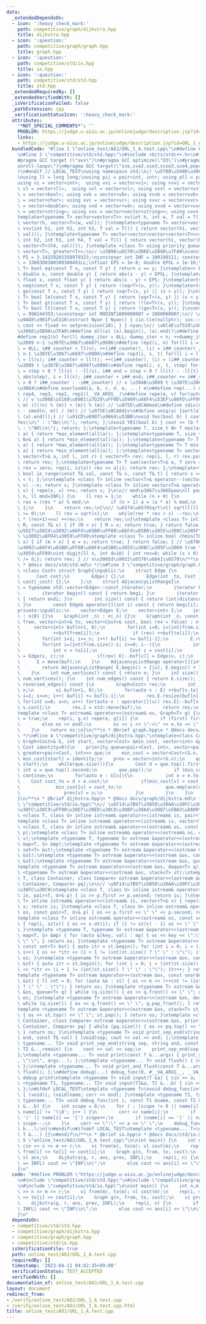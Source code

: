 ```yaml
---
data:
  _extendedDependsOn:
  - icon: ':heavy_check_mark:'
    path: competitive/graph/dijkstra.hpp
    title: dijkstra.hpp
  - icon: ':question:'
    path: competitive/graph/graph.hpp
    title: graph.hpp
  - icon: ':question:'
    path: competitive/std/io.hpp
    title: io.hpp
  - icon: ':question:'
    path: competitive/std/std.hpp
    title: std.hpp
  _extendedRequiredBy: []
  _extendedVerifiedWith: []
  _isVerificationFailed: false
  _pathExtension: cpp
  _verificationStatusIcon: ':heavy_check_mark:'
  attributes:
    '*NOT_SPECIAL_COMMENTS*': ''
    PROBLEM: https://judge.u-aizu.ac.jp/onlinejudge/description.jsp?id=GRL_1_A
    links:
    - https://judge.u-aizu.ac.jp/onlinejudge/description.jsp?id=GRL_1_A
  bundledCode: "#line 1 \"online_test/AOJ/GRL_1_A.test.cpp\"\n#define PROBLEM \"https://judge.u-aizu.ac.jp/onlinejudge/description.jsp?id=GRL_1_A\"\
    \n#line 2 \"competitive/std/std.hpp\"\n#include <bits/stdc++.h>\n#ifndef LOCAL_TEST\n\
    #pragma GCC target (\"avx\")\n#pragma GCC optimize(\"O3\")\n#pragma GCC optimize(\"\
    unroll-loops\")\n#pragma GCC target(\"sse,sse2,sse3,ssse3,sse4,popcnt,abm,mmx,avx,tune=native\"\
    )\n#endif // LOCAL_TEST\nusing namespace std;\n// \u578B\u540D\u306E\u77ED\u7E2E\
    \nusing ll = long long;\nusing pii = pair<int, int>; using pll = pair<ll, ll>;\n\
    using vi = vector<int>;  using vvi = vector<vi>; using vvvi = vector<vvi>;\nusing\
    \ vl = vector<ll>;  using vvl = vector<vl>; using vvvl = vector<vvl>;\nusing vb\
    \ = vector<bool>; using vvb = vector<vb>; using vvvb = vector<vvb>;\nusing vc\
    \ = vector<char>; using vvc = vector<vc>; using vvvc = vector<vvc>;\nusing vd\
    \ = vector<double>; using vvd = vector<vd>; using vvvd = vector<vvd>;\nusing vs\
    \ = vector<string>; using vvs = vector<vector<string>>; using vvvs = vector<vector<vector<string>>>;\n\
    template<typename T> vector<vector<T>> vv(int h, int w, T val = T()) { return\
    \ vector(h, vector<T>(w, val)); }\ntemplate<typename T> vector<vector<vector<T>>>\
    \ vvv(int h1, int h2, int h3, T val = T()) { return vector(h1, vector(h2, vector<T>(h3,\
    \ val))); }\ntemplate<typename T> vector<vector<vector<vector<T>>>> vvvv(int h1,\
    \ int h2, int h3, int h4, T val = T()) { return vector(h1, vector(h2, vector(h3,\
    \ vector<T>(h4, val)))); }\ntemplate <class T> using priority_queue_min = priority_queue<T,\
    \ vector<T>, greater<T>>;\n// \u5B9A\u6570\u306E\u5B9A\u7FA9\nconstexpr double\
    \ PI = 3.14159265358979323;\nconstexpr int INF = 100100111; constexpr ll INFL\
    \ = 3300300300300300491LL;\nfloat EPS = 1e-8; double EPSL = 1e-16;\ntemplate<typename\
    \ T> bool eq(const T x, const T y) { return x == y; }\ntemplate<> bool eq<double>(const\
    \ double x, const double y) { return abs(x - y) < EPSL; }\ntemplate<> bool eq<float>(const\
    \ float x, const float y) { return abs(x - y) < EPS; }\ntemplate<typename T> bool\
    \ neq(const T x, const T y) { return !(eq<T>(x, y)); }\ntemplate<typename T> bool\
    \ ge(const T x, const T y) { return (eq<T>(x, y) || (x > y)); }\ntemplate<typename\
    \ T> bool le(const T x, const T y) { return (eq<T>(x, y) || (x < y)); }\ntemplate<typename\
    \ T> bool gt(const T x, const T y) { return !(le<T>(x, y)); }\ntemplate<typename\
    \ T> bool lt(const T x, const T y) { return !(ge<T>(x, y)); }\nconstexpr int MODINT998244353\
    \ = 998244353;\nconstexpr int MODINT1000000007 = 1000000007;\n// \u5165\u51FA\u529B\
    \u9AD8\u901F\u5316\nstruct Nyan { Nyan() { cin.tie(nullptr); ios::sync_with_stdio(false);\
    \ cout << fixed << setprecision(18); } } nyan;\n// \u6C4E\u7528\u30DE\u30AF\u30ED\
    \u306E\u5B9A\u7FA9\n#define all(a) (a).begin(), (a).end()\n#define sz(x) ((ll)(x).size())\n\
    #define rep1(n) for(ll dummy_iter = 0LL; dummy_iter < n; ++dummy_iter) // 0 \u304B\
    \u3089 n-1 \u307E\u3067\u6607\u9806\n#define rep2(i, n) for(ll i = 0LL, i##_counter\
    \ = 0LL; i##_counter < ll(n); ++(i##_counter), (i) = i##_counter) // 0 \u304B\u3089\
    \ n-1 \u307E\u3067\u6607\u9806\n#define rep3(i, s, t) for(ll i = ll(s), i##_counter\
    \ = ll(s); i##_counter < ll(t); ++(i##_counter), (i) = (i##_counter)) // s \u304B\
    \u3089 t \u307E\u3067\u6607\u9806\n#define rep4(i, s, t, step) for(ll i##_counter\
    \ = step > 0 ? ll(s) : -ll(s), i##_end = step > 0 ? ll(t) : -ll(t), i##_step =\
    \ abs(step), i = ll(s); i##_counter < i##_end; i##_counter += i##_step, i = step\
    \ > 0 ? i##_counter : -i##_counter) // s \u304B\u3089 t \u307E\u3067 step\u305A\
    \u3064\n#define overload4(a, b, c, d, e, ...) e\n#define rep(...) overload4(__VA_ARGS__,\
    \ rep4, rep3, rep2, rep1)(__VA_ARGS__)\n#define repe(a, v) for(auto& a : (v))\
    \ // v \u306E\u5168\u8981\u7D20\uFF08\u5909\u66F4\u53EF\u80FD\uFF09\n#define smod(n,\
    \ m) ((((n) % (m)) + (m)) % (m)) // \u975E\u8CA0mod\n#define sdiv(n, m) (((n)\
    \ - smod(n, m)) / (m)) // \u975E\u8CA0div\n#define uniq(a) {sort(all(a)); (a).erase(unique(all(a)),\
    \ (a).end());} // \u91CD\u8907\u9664\u53BB\nvoid Yes(bool b) { cout << (b ? \"\
    Yes\\n\" : \"No\\n\"); return; };\nvoid YES(bool b) { cout << (b ? \"YES\\n\"\
    \ : \"NO\\n\"); return; };\ntemplate<typename T, size_t N> T max(array<T, N>&\
    \ a) { return *max_element(all(a)); };\ntemplate<typename T, size_t N> T min(array<T,\
    \ N>& a) { return *min_element(all(a)); };\ntemplate<typename T> T max(vector<T>&\
    \ a) { return *max_element(all(a)); };\ntemplate<typename T> T min(vector<T>&\
    \ a) { return *min_element(all(a)); };\ntemplate<typename T> vector<T> vec_slice(const\
    \ vector<T>& a, int l, int r) { vector<T> rev; rep(i, l, r) rev.push_back(a[i]);\
    \ return rev; };\ntemplate<typename T> T sum(vector<T>& a, T zero = T(0)) { T\
    \ rev = zero; rep(i, sz(a)) rev += a[i]; return rev; };\ntemplate<typename T>\
    \ bool in_range(const T& val, const T& s, const T& t) { return s <= val && val\
    \ < t; };\n\ntemplate <class T> inline vector<T>& operator--(vector<T>& v) { repe(x,\
    \ v) --x; return v; }\ntemplate <class T> inline vector<T>& operator++(vector<T>&\
    \ v) { repe(x, v) ++x; return v; }\n\n// mod\u3067\u306Epow\nll powm(ll a, ll\
    \ n, ll mod=INFL) {\n    ll res = 1;\n    while (n > 0) {\n        if (n & 1)\
    \ res = (res * a) % mod;\n        if (n > 1) a = (a * a) % mod;\n        n >>=\
    \ 1;\n    }\n    return res;\n}\n// \u6574\u6570Sqrt\nll sqrtll(ll x) {\n    assert(x\
    \ >= 0);\n    ll rev = sqrt(x);\n    while(rev * rev > x) --rev;\n    while((rev+1)\
    \ * (rev+1)<=x) ++rev;\n    return rev;\n}\ntemplate <class T> inline bool chmax(T&\
    \ M, const T& x) { if (M < x) { M = x; return true; } return false; } // \u6700\
    \u5927\u5024\u3092\u66F4\u65B0\uFF08\u66F4\u65B0\u3055\u308C\u305F\u3089 true\
    \ \u3092\u8FD4\u3059\uFF09\ntemplate <class T> inline bool chmin(T& m, const T&\
    \ x) { if (m > x) { m = x; return true; } return false; } // \u6700\u5C0F\u5024\
    \u3092\u66F4\u65B0\uFF08\u66F4\u65B0\u3055\u308C\u305F\u3089 true \u3092\u8FD4\
    \u3059\uFF09\nint digit(ll x, int d=10) { int rev=0; while (x > 0) { rev++; x\
    \ /= d;}; return rev; } // x\u306Ed\u9032\u6570\u6841\u6570\n/**\n * @brief std.hpp\n\
    \ * @docs docs/std/std.md\n */\n#line 3 \"competitive/graph/graph.hpp\"\ntemplate\
    \ <class Cost> struct Graph{\npublic:\n    struct Edge {\n        int to;\n  \
    \      Cost cost;\n        Edge() {};\n        Edge(int _to, Cost _cost) : to(_to),\
    \ cost(_cost) {};\n    };\n    struct AdjacencyListRange{\n        using iterator\
    \ = typename std::vector<Edge>::const_iterator;\n        iterator begi, endi;\n\
    \        iterator begin() const { return begi; }\n        iterator end() const\
    \ { return endi; }\n        int size() const { return (int)distance(begi, endi);\
    \ }\n        const Edge& operator[](int i) const { return begi[i]; }\n    };\n\
    private:\npublic:\n    vector<Edge> E;\n    vector<int> I;\n    int n;\n    Graph()\
    \ : n(0) {}\n    Graph(int _n) : n(_n) {}\n    Graph(int _n, const vector<int>&\
    \ from, vector<int>& to, vector<Cost>& cost, bool rev = false) : n(_n) {\n   \
    \     vector<int> buf(n+1, 0);\n        for(int i=0; i<(int)from.size(); i++){\n\
    \            ++buf[from[i]];\n            if (rev) ++buf[to[i]];\n        }\n\
    \        for(int i=1; i<=_n; i++) buf[i] += buf[i-1];\n        E.resize(buf[n]);\n\
    \        for(int i=(int)from.size()-1; i>=0; i--){\n            int u = from[i];\n\
    \            int v = to[i];\n            Cost c = cost[i];\n            E[--buf[u]]\
    \ = Edge(v, c);\n            if(rev) E[--buf[v]] = Edge(u, c);\n        }\n  \
    \      I = move(buf);\n    }\n    AdjacencyListRange operator[](int u) const {\n\
    \        return AdjacencyListRange{ E.begin() + I[u], E.begin() + I[u+1] };\n\
    \    }\n    int num_vertices() const { return n; }\n    int size() const { return\
    \ num_vertices(); }\n    int num_edges() const { return E.size(); }\n    Graph<Cost>\
    \ reversed_edges() const {\n        Graph<Cost> res;\n        int _n = res.n =\
    \ n;\n        vi buf(n+1, 0);\n        for(auto v : E) ++buf[v.to];\n        for(int\
    \ i=1; i<=n; i++) buf[i] += buf[i-1];\n        res.E.resize(buf[n]);\n       \
    \ for(int u=0; u<n; u++) for(auto v : operator[](u)) res.E[--buf[v.to]] = {u,\
    \ v.cost};\n        res.I = std::move(buf);\n        return res;\n    }\n};\n\
    template <class T> ostream& operator<<(ostream& os, Graph<T> g) {\n    bool first\
    \ = true;\n    rep(i, g.n) repe(e, g[i]) {\n        if (first) first = false;\n\
    \        else os << endl;\n        os << i << \"->\" << e.to << \": \" << e.cost;\n\
    \    }\n    return os;\n}\n/**\n * @brief graph.hpp\n * @docs docs/graph/graph.md\n\
    \ */\n#line 4 \"competitive/graph/dijkstra.hpp\"\ntemplate<class Cost> void dijkstra(const\
    \ Graph<Cost>& G, int start, vector<Cost> &min_cost, vector<int> &prev, Cost inf=INF,\
    \ Cost identity=0){\n    priority_queue<pair<Cost, int>, vector<pair<Cost, int>>,\
    \ greater<pair<Cost, int>>> que;\n    min_cost = vector<Cost>(G.n, inf);\n   \
    \ min_cost[start] = identity;\n    prev = vector<int>(G.n);\n    que.emplace(identity,\
    \ start);\n    while(que.size()){\n        Cost d = que.top().first;\n       \
    \ int u = que.top().second;\n        que.pop();\n        if (min_cost[u] < d)\
    \ continue;\n        for(auto e : G[u]){\n            int v = e.to;\n        \
    \    Cost cost_to = d + e.cost;\n            if(min_cost[v] > cost_to) {\n   \
    \             min_cost[v] = cost_to;\n                que.emplace(cost_to, v);\n\
    \                prev[v] = u;\n            }\n        }\n    }\n    return;\n\
    }\n/**\n * @brief dijkstra.hpp\n * @docs docs/graph/dijkstra.md\n */\n#line 3\
    \ \"competitive/std/io.hpp\"\n// \u6F14\u7B97\u5B50\u30AA\u30FC\u30D0\u30FC\u30ED\
    \u30FC\u30C9\uFF08\u30D7\u30ED\u30C8\u30BF\u30A4\u30D7\u5BA3\u8A00\uFF09\ntemplate\
    \ <class T, class U> inline istream& operator>>(istream& is, pair<T, U>& p);\n\
    template <class T> inline istream& operator>>(istream& is, vector<T>& v);\ntemplate\
    \ <class T, class U> inline ostream& operator<<(ostream& os, const pair<T, U>&\
    \ p);\ntemplate <class T> inline ostream& operator<<(ostream& os, const vector<T>&\
    \ v);\ntemplate <typename T, typename S> ostream &operator<<(ostream &os, const\
    \ map<T, S> &mp);\ntemplate <typename T> ostream &operator<<(ostream &os, const\
    \ set<T> &st);\ntemplate <typename T> ostream &operator<<(ostream &os, const multiset<T>\
    \ &st);\ntemplate <typename T> ostream &operator<<(ostream &os, const unordered_set<T>\
    \ &st);\ntemplate <typename T> ostream &operator<<(ostream &os, queue<T> q);\n\
    template <typename T> ostream &operator<<(ostream &os, deque<T> q);\ntemplate\
    \ <typename T> ostream &operator<<(ostream &os, stack<T> st);\ntemplate <class\
    \ T, class Container, class Compare> ostream &operator<<(ostream &os, priority_queue<T,\
    \ Container, Compare> pq);\n\n// \u6F14\u7B97\u5B50\u30AA\u30FC\u30D0\u30FC\u30ED\
    \u30FC\u30C9\ntemplate <class T, class U> inline istream& operator>>(istream&\
    \ is, pair<T, U>& p) { is >> p.first >> p.second; return is; }\ntemplate <class\
    \ T> inline istream& operator>>(istream& is, vector<T>& v) { repe(x, v) is >>\
    \ x; return is; }\ntemplate <class T, class U> inline ostream& operator<<(ostream&\
    \ os, const pair<T, U>& p) { os << p.first << \" \" << p.second; return os; }\n\
    template <class T> inline ostream& operator<<(ostream& os, const vector<T>& v)\
    \ { rep(i, sz(v)) { os << v.at(i); if (i != sz(v) - 1) os << \" \"; } return os;\
    \ }\ntemplate <typename T, typename S> ostream &operator<<(ostream &os, const\
    \ map<T, S> &mp) { for (auto &[key, val] : mp) { os << key << \":\" << val <<\
    \ \" \"; } return os; }\ntemplate <typename T> ostream &operator<<(ostream &os,\
    \ const set<T> &st) { auto itr = st.begin(); for (int i = 0; i < (int)st.size();\
    \ i++) { os << *itr << (i + 1 != (int)st.size() ? \" \" : \"\"); itr++; } return\
    \ os; }\ntemplate <typename T> ostream &operator<<(ostream &os, const multiset<T>\
    \ &st) { auto itr = st.begin(); for (int i = 0; i < (int)st.size(); i++) { os\
    \ << *itr << (i + 1 != (int)st.size() ? \" \" : \"\"); itr++; } return os; }\n\
    template <typename T> ostream &operator<<(ostream &os, const unordered_set<T>\
    \ &st) { ll cnt = 0; for (auto &e : st) { os << e << (++cnt != (int)st.size()\
    \ ? \" \" : \"\"); } return os; }\ntemplate <typename T> ostream &operator<<(ostream\
    \ &os, queue<T> q) { while (q.size()) { os << q.front() << \" \"; q.pop(); } return\
    \ os; }\ntemplate <typename T> ostream &operator<<(ostream &os, deque<T> q) {\
    \ while (q.size()) { os << q.front() << \" \"; q.pop_front(); } return os; }\n\
    template <typename T> ostream &operator<<(ostream &os, stack<T> st) { while (st.size())\
    \ { os << st.top() << \" \"; st.pop(); } return os; }\ntemplate <class T, class\
    \ Container, class Compare> ostream &operator<<(ostream &os, priority_queue<T,\
    \ Container, Compare> pq) { while (pq.size()) { os << pq.top() << \" \"; pq.pop();\
    \ } return os; }\n\ntemplate <typename T> void print_sep_end(string sep, string\
    \ end, const T& val) { (void)sep; cout << val << end; };\ntemplate <typename T1,\
    \ typename... T2> void print_sep_end(string sep, string end, const T1 &val, const\
    \ T2 &...remain) {\n    cout << val << sep;\n    print_sep_end(sep, end, remain...);\n\
    };\ntemplate <typename... T> void print(const T &...args) { print_sep_end(\" \"\
    , \"\\n\", args...); };\ntemplate <typename... T> void flush() { cout << flush;\
    \ };\ntemplate <typename... T> void print_and_flush(const T &...args) { print(args...);\
    \ flush(); };\n#define debug(...) debug_func(0, #__VA_ARGS__, __VA_ARGS__) //\
    \ debug print\ntemplate <typename T> void input(T &a) { cin >> a; };\ntemplate\
    \ <typename T1, typename... T2> void input(T1&a, T2 &...b) { cin >> a; input(b...);\
    \ };\n#ifdef LOCAL_TEST\ntemplate <typename T>\nvoid debug_func(int i, T name)\
    \ { (void)i; (void)name; cerr << endl; }\ntemplate <typename T1, typename T2,\
    \ typename... T3> void debug_func(int i, const T1 &name, const T2 &a, const T3\
    \ &...b) {\n    int scope = 0;\n    for ( ; (scope != 0 || name[i] != ',') &&\
    \ name[i] != '\\0'; i++ ) {\n        cerr << name[i];\n        if (name[i] ==\
    \ '(' || name[i] == '{') scope++;\n        if (name[i] == ')' || name[i] == '}')\
    \ scope--;\n    }\n    cerr << \":\" << a << \" \";\n    debug_func(i + 1, name,\
    \ b...);\n}\n#endif\n#ifndef LOCAL_TEST\ntemplate <typename... T>\nvoid debug_func(const\
    \ T &...) {}\n#endif\n/**\n * @brief io.hpp\n * @docs docs/std/io.md\n */\n#line\
    \ 5 \"online_test/AOJ/GRL_1_A.test.cpp\"\n\nint main() {\n    int n,m,r;\n   \
    \ cin >> n >> m >> r;\n    vi from(m), to(m); vl cost(m);\n    rep(i, m) cin >>\
    \ from[i] >> to[i] >> cost[i];\n    Graph g(n, from, to, cost);\n    vi prev;\
    \ vl ans;\n    dijkstra(g, r, ans, prev, INFL);\n    rep(i, n) {\n        if (ans[i]\
    \ == INFL) cout << \"INF\\n\";\n        else cout << ans[i] << \"\\n\";\n    }\n\
    }\n"
  code: "#define PROBLEM \"https://judge.u-aizu.ac.jp/onlinejudge/description.jsp?id=GRL_1_A\"\
    \n#include \"competitive/std/std.hpp\"\n#include \"competitive/graph/dijkstra.hpp\"\
    \n#include \"competitive/std/io.hpp\"\n\nint main() {\n    int n,m,r;\n    cin\
    \ >> n >> m >> r;\n    vi from(m), to(m); vl cost(m);\n    rep(i, m) cin >> from[i]\
    \ >> to[i] >> cost[i];\n    Graph g(n, from, to, cost);\n    vi prev; vl ans;\n\
    \    dijkstra(g, r, ans, prev, INFL);\n    rep(i, n) {\n        if (ans[i] ==\
    \ INFL) cout << \"INF\\n\";\n        else cout << ans[i] << \"\\n\";\n    }\n\
    }\n"
  dependsOn:
  - competitive/std/std.hpp
  - competitive/graph/dijkstra.hpp
  - competitive/graph/graph.hpp
  - competitive/std/io.hpp
  isVerificationFile: true
  path: online_test/AOJ/GRL_1_A.test.cpp
  requiredBy: []
  timestamp: '2023-04-11 04:02:35+09:00'
  verificationStatus: TEST_ACCEPTED
  verifiedWith: []
documentation_of: online_test/AOJ/GRL_1_A.test.cpp
layout: document
redirect_from:
- /verify/online_test/AOJ/GRL_1_A.test.cpp
- /verify/online_test/AOJ/GRL_1_A.test.cpp.html
title: online_test/AOJ/GRL_1_A.test.cpp
---
```

